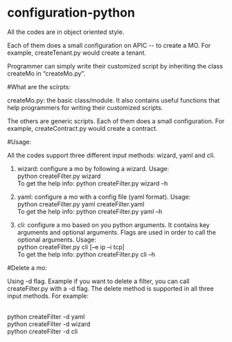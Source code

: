 configuration-python
====================

All the codes are in object oriented style.

Each of them does a small configuration on APIC -- to create a MO. For example, createTenant.py would create a tenant.

Programmer can simply write their customized script by inheriting the class createMo in “createMo.py”.  


#What are the scirpts:

createMo.py: the basic class/module. It also contains useful functions that help programmers for writing their customized scripts.

The others are generic scripts. Each of them does a small configuration. For example, createContract.py would create a contract.

#Usage:

All the codes support three different input methods: wizard, yaml and cli.

1. wizard: configure a mo by following a wizard. Usage: 
<br>python createFilter.py wizard
<br>To get the help info: python createFilter.py wizard –h

2. yaml: configure a mo with a config file (yaml format). Usage:
<br>python createFilter.py yaml createFilter.yaml
<br>To get the help info: python createFilter.py yaml –h

3. cli: configure a mo based on you python arguments.  It contains key arguments and optional arguments. Flags are used in order to call the optional arguments. Usage:
<br>python createFilter.py cli <ip-address> <user-name> <password> <tenant> <filter> [–e ip –i tcp] 
<br>To get the help info: python createFilter.py cli –h

#Delete a mo:

Using -d flag. Example if you want to delete a filter, you can call createFilter.py with a -d flag. The delete method is supported in all three input methods. For example:

<br>python createFilter -d yaml
<br>python createFilter -d wizard
<br>python createFilter -d cli <ip-address> <user-name> <password> <tenant> <filter>

